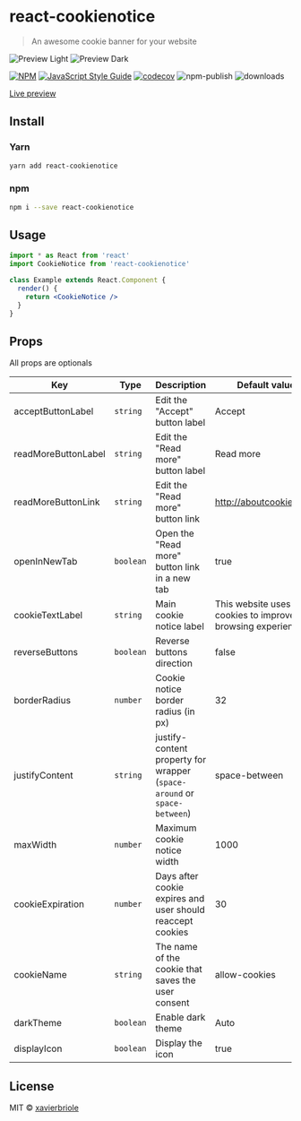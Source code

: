 # react-cookienotice

> An awesome cookie banner for your website

![Preview Light](screenshots/light.png)
![Preview Dark](screenshots/dark.png)

[![NPM](https://img.shields.io/npm/v/react-cookienotice.svg)](https://www.npmjs.com/package/react-cookienotice)
[![JavaScript Style Guide](https://img.shields.io/badge/code_style-standard-brightgreen.svg)](https://standardjs.com)
[![codecov](https://codecov.io/gh/xavierbriole/react-cookienotice/branch/master/graph/badge.svg?token=256VJO28DU)](https://codecov.io/gh/xavierbriole/react-cookienotice)
![npm-publish](https://github.com/xavierbriole/react-cookienotice/workflows/npm-publish/badge.svg)
![downloads](https://img.shields.io/badge/dynamic/json?color=blue&label=downloads&query=downloads&suffix=%2Fmonth&url=https%3A%2F%2Fapi.npmjs.org%2Fdownloads%2Fpoint%2Flast-month%2Freact-cookienotice)

[Live preview](https://xavierbriole.github.io/react-cookienotice)

## Install

### Yarn

```bash
yarn add react-cookienotice
```

### npm

```bash
npm i --save react-cookienotice
```

## Usage

```jsx
import * as React from 'react'
import CookieNotice from 'react-cookienotice'

class Example extends React.Component {
  render() {
    return <CookieNotice />
  }
}
```

## Props

All props are optionals

| Key                 | Type      | Description                                                              | Default value                                                  |
| ------------------- | --------- | ------------------------------------------------------------------------ | -------------------------------------------------------------- |
| acceptButtonLabel   | `string`  | Edit the "Accept" button label                                           | Accept                                                         |
| readMoreButtonLabel | `string`  | Edit the "Read more" button label                                        | Read more                                                      |
| readMoreButtonLink  | `string`  | Edit the "Read more" button link                                         | <http://aboutcookies.org/>                                     |
| openInNewTab        | `boolean` | Open the "Read more" button link in a new tab                            | true                                                           |
| cookieTextLabel     | `string`  | Main cookie notice label                                                 | This website uses cookies to improve your browsing experience. |
| reverseButtons      | `boolean` | Reverse buttons direction                                                | false                                                          |
| borderRadius        | `number`  | Cookie notice border radius (in px)                                      | 32                                                             |
| justifyContent      | `string`  | justify-content property for wrapper (`space-around` or `space-between`) | space-between                                                  |
| maxWidth            | `number`  | Maximum cookie notice width                                              | 1000                                                           |
| cookieExpiration    | `number`  | Days after cookie expires and user should reaccept cookies               | 30                                                             |
| cookieName          | `string`  | The name of the cookie that saves the user consent                       | allow-cookies                                                  |
| darkTheme           | `boolean` | Enable dark theme                                                        | Auto                                                           |
| displayIcon         | `boolean` | Display the icon                                                         | true                                                           |


## License

MIT © [xavierbriole](https://github.com/xavierbriole)
